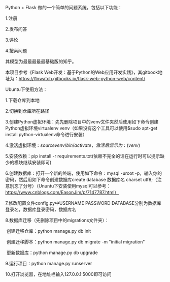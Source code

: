Python + Flask 做的一个简单的问题系统，包括以下功能：

1.注册

2.发布问答

3.评论

4.搜索问题

其模型为最最最最最基础版的知乎。

本项目参考《Flask Web开发：基于Python的Web应用开发实践》，其gitbook地址为：https://l1nwatch.gitbooks.io/flask-web-python-web/content/

Ubuntu下使用方法：

1.下载仓库到本地

2.切换到仓库所在路径

3.创建Python虚拟环境：先先删除项目中的venv文件夹然后使用如下命令创建Python虚拟环境virtualenv venv（如果没有这个工具可以使用$sudo apt-get install python-virtualenv命令进行安装）

4.激活虚拟环境：$source venv/bin/activate，激活后显示为：(venv)$

5.安装依赖：pip install -r requirements.txt(依赖不完全的话在运行时可以提示缺少的模块继续安装即可)

6.创建数据库：打开一个新的终端，使用如下命令：mysql -uroot -p，输入你的密码，然后用如下命令创建数据库create database 数据库名 charset utf8;（注意别忘了分号）（Ununtu下安装使用mysql可以参考：https://www.cnblogs.com/EasonJim/p/7147787.html）

7.修改配置文件config.py中USERNAME PASSWORD DATABASE分别为数据库登录名，数据库登录密码，数据库名

8.数据库迁移（先删除项目中的migrations文件夹）：

  创建迁移仓库：python manage.py db init
  
  创建迁移脚本：python manage.py db migrate -m "initial migration"
  
  更新数据库：python manage.py db upgrade
  
9.运行项目：python manage.py runserver

10.打开浏览器，在地址栏输入127.0.0.1:5000即可访问

